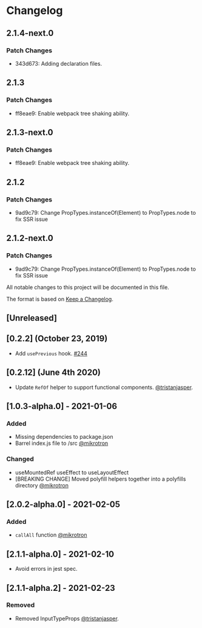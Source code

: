 # Changelog

## 2.1.4-next.0

### Patch Changes

- 343d673: Adding declaration files.

## 2.1.3

### Patch Changes

- ff8eae9: Enable webpack tree shaking ability.

## 2.1.3-next.0

### Patch Changes

- ff8eae9: Enable webpack tree shaking ability.

## 2.1.2

### Patch Changes

- 9ad9c79: Change PropTypes.instanceOf(Element) to PropTypes.node to fix SSR issue

## 2.1.2-next.0

### Patch Changes

- 9ad9c79: Change PropTypes.instanceOf(Element) to PropTypes.node to fix SSR issue

All notable changes to this project will be documented in this file.

The format is based on [Keep a Changelog](https://keepachangelog.com/en/1.0.0/).

## [Unreleased]

## [0.2.2] (October 23, 2019)

- Add `usePrevious` hook. [#244](https://github.com/acl-services/paprika/pull/244)

## [0.2.12] (June 4th 2020)

- Update `RefOf` helper to support functional components. [@tristanjasper](https://github.com/tristanjasper).

## [1.0.3-alpha.0] - 2021-01-06

### Added

- Missing dependencies to package.json
- Barrel index.js file to /src
  [@mikrotron](https://github.com/mikrotron)

### Changed

- useMountedRef useEffect to useLayoutEffect
- [BREAKING CHANGE] Moved polyfill helpers together into a polyfills directory
  [@mikrotron](https://github.com/mikrotron)

## [2.0.2-alpha.0] - 2021-02-05

### Added

- `callAll` function [@mikrotron](https://github.com/mikrotron)

## [2.1.1-alpha.0] - 2021-02-10

- Avoid errors in jest spec.

## [2.1.1-alpha.2] - 2021-02-23

### Removed

- Removed InputTypeProps [@tristanjasper](https://github.com/tristanjasper).
